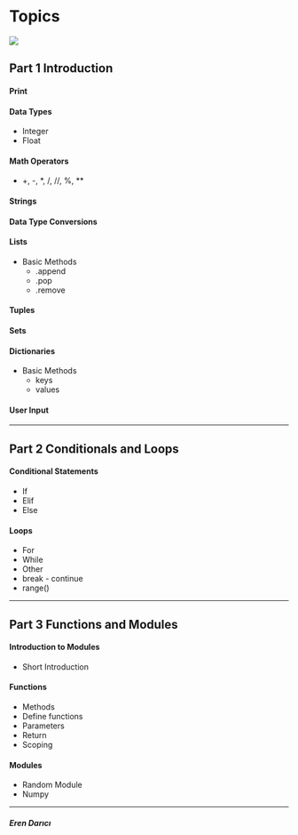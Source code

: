 # Topics
![](https://encrypted-tbn0.gstatic.com/images?q=tbn:ANd9GcTCUrvl6pSgnKsH8UDH5YBmwUodbvDNNiUFaw&usqp=CAU)
## Part 1 Introduction
#### Print
#### Data Types
* Integer
* Float
#### Math Operators
* +, -, *, /, //, %, **
#### Strings
#### Data Type Conversions
#### Lists
* Basic Methods
  * .append
  * .pop
  * .remove
#### Tuples
#### Sets
#### Dictionaries
* Basic Methods
  * keys
  * values
#### User Input
---
## Part 2 Conditionals and Loops
#### Conditional Statements
* If
* Elif
* Else
#### Loops
* For
* While
* Other
 * break - continue
 * range()
---

## Part 3 Functions and Modules

#### Introduction to Modules
* Short Introduction
#### Functions
* Methods
* Define functions
* Parameters
* Return
* Scoping
#### Modules
* Random Module
* Numpy
---

##### Eren Darıcı
